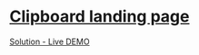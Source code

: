 # [Clipboard landing page](https://www.frontendmentor.io/challenges/clipboard-landing-page-5cc9bccd6c4c91111378ecb9 "clipboard-landing-page challenge")

[Solution - Live DEMO](https://thirsty-brahmagupta-432418.netlify.app/ "clipboard-landing-page solution")

